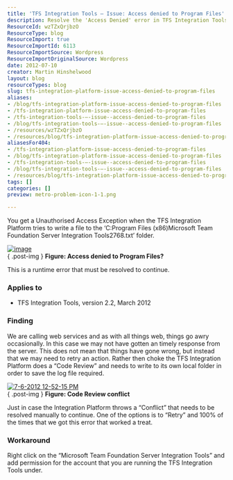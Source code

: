 ```yaml
---
title: 'TFS Integration Tools – Issue: Access denied to Program Files'
description: Resolve the 'Access Denied' error in TFS Integration Tools with our expert tips. Learn how to adjust permissions and keep your integration running smoothly!
ResourceId: wzTZxQrjbzO
ResourceType: blog
ResourceImport: true
ResourceImportId: 6113
ResourceImportSource: Wordpress
ResourceImportOriginalSource: Wordpress
date: 2012-07-10
creator: Martin Hinshelwood
layout: blog
resourceTypes: blog
slug: tfs-integration-platform-issue-access-denied-to-program-files
aliases:
- /blog/tfs-integration-platform-issue-access-denied-to-program-files
- /tfs-integration-platform-issue-access-denied-to-program-files
- /tfs-integration-tools-–-issue--access-denied-to-program-files
- /blog/tfs-integration-tools-–-issue--access-denied-to-program-files
- /resources/wzTZxQrjbzO
- /resources/blog/tfs-integration-platform-issue-access-denied-to-program-files
aliasesFor404:
- /tfs-integration-platform-issue-access-denied-to-program-files
- /blog/tfs-integration-platform-issue-access-denied-to-program-files
- /tfs-integration-tools-–-issue--access-denied-to-program-files
- /blog/tfs-integration-tools-–-issue--access-denied-to-program-files
- /resources/blog/tfs-integration-platform-issue-access-denied-to-program-files
tags: []
categories: []
preview: metro-problem-icon-1-1.png

---
```

You get a Unauthorised Access Exception when the TFS Integration Platform tries to write a file to the ‘C:Program Files (x86)Microsoft Team Foundation Server Integration Tools2768.txt’ folder.

[![image](images/image_thumb9.png "image")](http://vsalm.blob.core.windows.net/blog-store/files/2012/07/image9.png)  
{ .post-img }
**Figure: Access denied to Program Files?**

This is a runtime error that must be resolved to continue.

### Applies to

- TFS Integration Tools, version 2.2, March 2012

### Finding

We are calling web services and as with all things web, things go awry occasionally. In this case we may not have gotten an timely response from the server. This does not mean that things have gone wrong, but instead that we may need to retry an action. Rather then choke the TFS Integration Platform does a “Code Review” and needs to write to its own local folder in order to save the log file required.

[![7-6-2012 12-52-15 PM](images/7-6-2012-12-52-15-PM_thumb.png "7-6-2012 12-52-15 PM")](http://vsalm.blob.core.windows.net/blog-store/files/2012/07/7-6-2012-12-52-15-PM.png)  
{ .post-img }
**Figure: Code Review conflict**

Just in case the Integration Platform throws a “Conflict” that needs to be resolved manually to continue. One of the options is to “Retry” and 100% of the times that we got this error that worked a treat.

### Workaround

Right click on the “Microsoft Team Foundation Server Integration Tools” and add permission for the account that you are running the TFS Integration Tools under.
